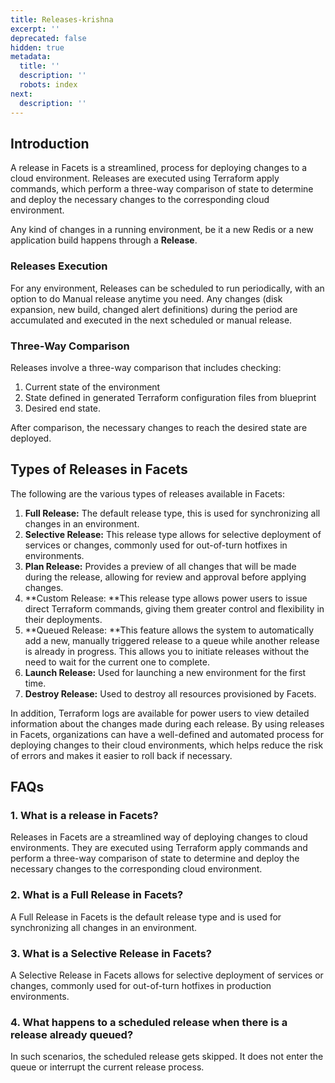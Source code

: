 ```yaml
---
title: Releases-krishna
excerpt: ''
deprecated: false
hidden: true
metadata:
  title: ''
  description: ''
  robots: index
next:
  description: ''
---
```

## Introduction

A release in Facets is a streamlined, process for deploying changes to a cloud environment. Releases are executed using Terraform apply commands, which perform a three-way comparison of state to determine and deploy the necessary changes to the corresponding cloud environment.

Any kind of changes in a running environment, be it a new Redis or a new application build happens through a **Release**.

### Releases Execution

For any environment, Releases can be scheduled to run periodically, with an option to do Manual release anytime you need. Any changes (disk expansion, new build, changed alert definitions) during the period are accumulated and executed in the next scheduled or manual release.

### Three-Way Comparison

Releases involve a three-way comparison that includes checking:

1. Current state of the environment
2. State defined in generated Terraform configuration files from blueprint
3. Desired end state. 

After comparison, the necessary changes to reach the desired state are deployed.

## Types of Releases in Facets

The following are the various types of releases available in Facets:

1. **Full Release:** The default release type, this is used for synchronizing all changes in an environment.
2. **Selective Release:** This release type allows for selective deployment of services or changes, commonly used for out-of-turn hotfixes in environments.
3. **Plan Release:** Provides a preview of all changes that will be made during the release, allowing for review and approval before applying changes.
4. **Custom Release: **This release type allows power users to issue direct Terraform commands, giving them greater control and flexibility in their deployments.
5. **Queued Release: **This feature allows the system to automatically add a new, manually triggered release to a queue while another release is already in progress. This allows you to initiate releases without the need to wait for the current one to complete.
6. **Launch Release:** Used for launching a new environment for the first time.
7. **Destroy Release:** Used to destroy all resources provisioned by Facets.

In addition, Terraform logs are available for power users to view detailed information about the changes made during each release. By using releases in Facets, organizations can have a well-defined and automated process for deploying changes to their cloud environments, which helps reduce the risk of errors and makes it easier to roll back if necessary.

## FAQs

### 1. What is a release in Facets?

Releases in Facets are a streamlined way of deploying changes to cloud environments. They are executed using Terraform apply commands and perform a three-way comparison of state to determine and deploy the necessary changes to the corresponding cloud environment.

### 2. What is a Full Release in Facets?

A Full Release in Facets is the default release type and is used for synchronizing all changes in an environment.

### 3. What is a Selective Release in Facets?

A Selective Release in Facets allows for selective deployment of services or changes, commonly used for out-of-turn hotfixes in production environments.

### 4. What happens to a scheduled release when there is a release already queued?

In such scenarios, the scheduled release gets skipped. It does not enter the queue or interrupt the current release process.